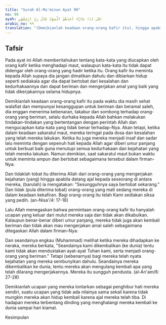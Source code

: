 ```yaml
---
title: "Surah Al-Mu'minun Ayat 99"
no: 99
ayah: حَتّٰٓى اِذَا جَاۤءَ اَحَدَهُمُ الْمَوْتُ قَالَ رَبِّ ارْجِعُوْنِ ۙ
arabic_no: ٩٩
translation: "(Demikianlah keadaan orang-orang kafir itu), hingga apabila datang kematian kepada seseorang dari mereka, dia berkata, “Ya Tuhanku, kembalikanlah aku (ke dunia),"
---
```


## Tafsir

Pada ayat ini Allah memberitahukan tentang kata-kata yang diucapkan oleh orang kafir ketika menghadapi maut, walaupun kata-kata itu tidak dapat didengar oleh orang-orang yang hadir ketika itu. Orang kafir itu meminta kepada Allah supaya dia jangan dimatikan dahulu dan dibiarkan hidup seperti sediakala agar dia dapat bertobat dari kesalahan dan kedurhakaannya dan dapat beriman dan mengerjakan amal yang baik yang tidak dikerjakannya selama hidupnya.

Demikianlah keadaan orang-orang kafir itu pada waktu dia masih sehat walafiat dan mempunyai kesanggupan untuk beriman dan beramal saleh, dia enggan menerima kebenaran, takabur dan sombong terhadap orang-orang yang beriman, selalu durhaka kepada Allah bahkan melakukan tindakan-tindakan yang bertentangan dengan perintah Allah dan mengucapkan kata-kata yang tidak benar terhadap-Nya. Akan tetapi, ketika dalam keadaan sakaratul maut, mereka teringat pada dosa dan kesalahan yang telah mereka lakukan. Ketika itu juga mereka menjadi insaf dan sadar lalu meminta dengan sepenuh hati kepada Allah agar diberi umur panjang untuk berbuat baik guna menutupi semua kedurhakaan dan kejahatan yang telah mereka lakukan. Namun demikian, saat sakaratul maut bukan waktu untuk meminta ampun dan bertobat sebagaimana tersebut dalam firman-Nya:

Dan tidaklah tobat itu diterima Allah dari orang-orang yang mengerjakan kejahatan (yang) hingga apabila datang ajal kepada seseorang di antara mereka, (barulah) ia mengatakan: "Sesungguhnya saya bertobat sekarang." Dan tidak (pula diterima tobat) orang-orang yang mati sedang mereka di dalam keadaan kekafiran. Bagi orang-orang itu telah Kami sediakan siksa yang pedih. (an-Nisa'/4: 17-18)

Lalu Allah menegaskan bahwa permintaan orang-orang kafir itu hanyalah ucapan yang keluar dari mulut mereka saja dan tidak akan dikabulkan. Kalaupun benar-benar diberi umur panjang, mereka tidak juga akan kembali beriman dan tidak akan mau mengerjakan amal saleh sebagaimana ditegaskan Allah dalam firman-Nya:

Dan seandainya engkau (Muhammad) melihat ketika mereka dihadapkan ke neraka, mereka berkata, "Seandainya kami dikembalikan (ke dunia) tentu kami tidak akan mendustakan ayat-ayat Tuhan kami, serta menjadi orang-orang yang beriman." Tetapi (sebenarnya) bagi mereka telah nyata kejahatan yang mereka sembunyikan dahulu. Seandainya mereka dikembalikan ke dunia, tentu mereka akan mengulang kembali apa yang telah dilarang mengerjakannya. Mereka itu sungguh pendusta. (al-An'am/6: 27-28)

Demikianlah ucapan yang mereka lontarkan sebagai penghibur hati mereka sendiri, suatu ucapan yang tidak ada nilainya sama sekali karena tidak mungkin mereka akan hidup kembali karena ajal mereka telah tiba. Di hadapan mereka terbentang dinding yang menghalangi mereka kembali ke dunia sampai hari kiamat.

Kesimpulan